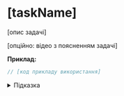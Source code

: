 # [taskName]

[опис задачі]

[опційно: відео з поясненням задачі]

**Приклад:**

```js
// [код прикладу використання]
```

<details>
  <summary>Підказка</summary>
  
---

  [текст підказки]
</details>

